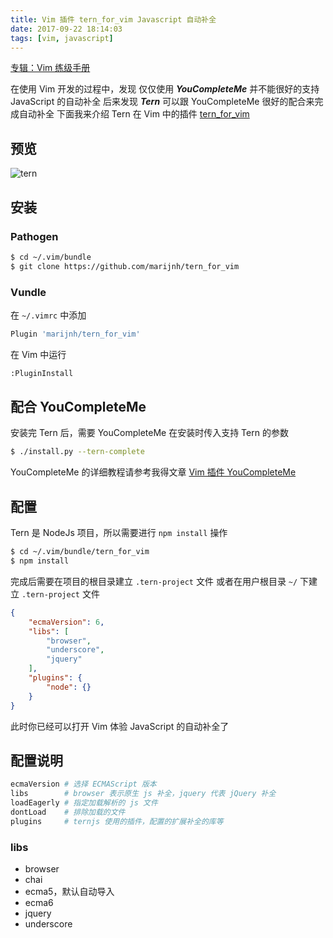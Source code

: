 ```yaml
---
title: Vim 插件 tern_for_vim Javascript 自动补全
date: 2017-09-22 18:14:03
tags: [vim, javascript]
---
```


[专辑：Vim 练级手册](/vim)

在使用 Vim 开发的过程中，发现 仅仅使用 ***YouCompleteMe*** 并不能很好的支持 JavaScript 的自动补全
后来发现 ***Tern*** 可以跟 YouCompleteMe 很好的配合来完成自动补全
下面我来介绍 Tern 在 Vim 中的插件 [tern_for_vim](https://github.com/ternjs/tern_for_vim.git)
<!-- more -->
<!-- toc -->

## 预览
![tern](/images/tern.gif)
## 安装
### Pathogen
```bash
$ cd ~/.vim/bundle
$ git clone https://github.com/marijnh/tern_for_vim
```
### Vundle
在 `~/.vimrc` 中添加
```bash
Plugin 'marijnh/tern_for_vim'
```
在 Vim 中运行
```bash
:PluginInstall
```
## 配合 YouCompleteMe
安装完 Tern 后，需要 YouCompleteMe 在安装时传入支持 Tern 的参数
```bash
$ ./install.py --tern-complete
```
YouCompleteMe 的详细教程请参考我得文章 [Vim 插件 YouCompleteMe](/2017/09/22/vim-plugin-youcompleteme)

## 配置
Tern 是 NodeJs 项目，所以需要进行 `npm install` 操作
```bash
$ cd ~/.vim/bundle/tern_for_vim
$ npm install
```
完成后需要在项目的根目录建立 `.tern-project` 文件
或者在用户根目录 `~/` 下建立 `.tern-project` 文件
```json
{
    "ecmaVersion": 6,
    "libs": [
        "browser",
        "underscore",
        "jquery"
    ],
    "plugins": {
        "node": {}
    }
}
```
此时你已经可以打开 Vim 体验 JavaScript 的自动补全了

## 配置说明
```bash
ecmaVersion # 选择 ECMAScript 版本
libs        # browser 表示原生 js 补全，jquery 代表 jQuery 补全
loadEagerly # 指定加载解析的 js 文件
dontLoad    # 排除加载的文件
plugins     # ternjs 使用的插件，配置的扩展补全的库等
```
### libs
- browser
- chai
- ecma5，默认自动导入
- ecma6
- jquery
- underscore
